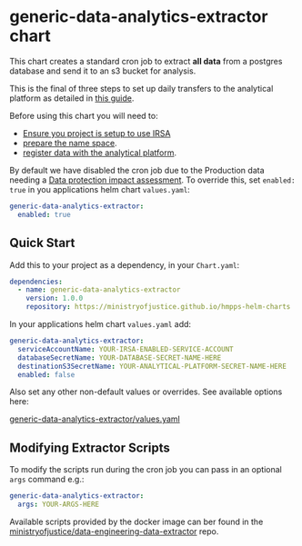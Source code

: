 # generic-data-analytics-extractor chart

This chart creates a standard cron job to extract **all data** from a postgres database and send it to an s3 bucket for analysis.

This is the final of three steps to set up daily transfers to the analytical platform as detailed in [this guide](https://dsdmoj.atlassian.net/wiki/spaces/PPDE/pages/3297050829/Steps+to+set+up+daily+transfers+to+the+analytical+platform).

Before using this chart you will need to:
- [Ensure you project is setup to use IRSA](https://user-guide.cloud-platform.service.justice.gov.uk/documentation/other-topics/access-cross-aws-resources-irsa-eks.html)
- [prepare the name space](https://dsdmoj.atlassian.net/wiki/spaces/PPDE/pages/3297050829/Steps+to+set+up+daily+transfers+to+the+analytical+platform#Prepare-namespace).
- [register data with the analytical platform](https://dsdmoj.atlassian.net/wiki/spaces/PPDE/pages/3297050829/Steps+to+set+up+daily+transfers+to+the+analytical+platform#Register-data-with-the-analytical-platform).

By default we have disabled the cron job due to the Production data needing a [Data protection impact assessment](https://dsdmoj.atlassian.net/wiki/spaces/PPDE/pages/3491823875/Data+protection+impact+assessments+for+microservice+data). To override this, set `enabled: true` in you applications helm chart `values.yaml`:

```yaml
generic-data-analytics-extractor:
  enabled: true
```

## Quick Start

Add this to your project as a dependency, in your `Chart.yaml`:

```yaml
dependencies:
  - name: generic-data-analytics-extractor
    version: 1.0.0
    repository: https://ministryofjustice.github.io/hmpps-helm-charts
```

In your applications helm chart `values.yaml` add:

```yaml
generic-data-analytics-extractor:
  serviceAccountName: YOUR-IRSA-ENABLED-SERVICE-ACCOUNT
  databaseSecretName: YOUR-DATABASE-SECRET-NAME-HERE
  destinationS3SecretName: YOUR-ANALYTICAL-PLATFORM-SECRET-NAME-HERE
  enabled: false
```

Also set any other non-default values or overrides. See available options here:

[generic-data-analytics-extractor/values.yaml](./values.yaml)

## Modifying Extractor Scripts

To modify the scripts run during the cron job you can pass in an optional `args` command e.g.:

```yaml
generic-data-analytics-extractor:
  args: YOUR-ARGS-HERE
```

Available scripts provided by the docker image can ber found in the [ministryofjustice/data-engineering-data-extractor](https://github.com/ministryofjustice/data-engineering-data-extractor) repo.
